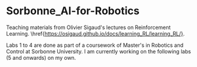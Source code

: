 # Sorbonne_AI-for-Robotics

Teaching materials from Olivier Sigaud's lectures on Reinforcement Learning. \href{https://osigaud.github.io/docs/learning_RL/learning_RL/}.

Labs 1 to 4 are done as part of a coursework of Master's in Robotics and Control at Sorbonne University. I am currently working on the following labs (5 and onwards) on my own. 